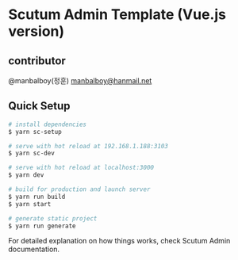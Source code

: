 # Scutum Admin Template (Vue.js version)

## contributor
@manbalboy(정훈) manbalboy@hanmail.net

## Quick Setup 

``` bash
# install dependencies 
$ yarn sc-setup

# serve with hot reload at 192.168.1.188:3103
$ yarn sc-dev 

# serve with hot reload at localhost:3000
$ yarn dev

# build for production and launch server
$ yarn run build
$ yarn start

# generate static project
$ yarn run generate
```

For detailed explanation on how things works, check Scutum Admin documentation.
